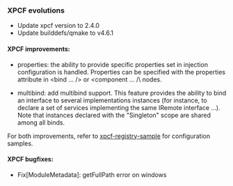 ### XPCF evolutions
- Update xpcf version to 2.4.0
- Update builddefs/qmake to v4.6.1

#### XPCF improvements:
- properties: the ability to provide specific properties set in injection configuration is handled. Properties can be specified with the properties attribute in \<bind ... /\> or \<component ... /\ nodes. 

- multibind: add multibind support. This feature provides the ability to bind an interface to several implementations instances (for instance, to declare a set of services implementing the same IRemote interface ...). Note that instances declared with the "Singleton" scope are shared among all binds.

For both improvements, refer to [xpcf-registry-sample](https://github.com/b-com-software-basis/xpcf/blob/develop/doc/xpcf-registry-sample.xml) for configuration samples.

#### XPCF bugfixes:
- Fix[ModuleMetadata]: getFullPath error on windows
